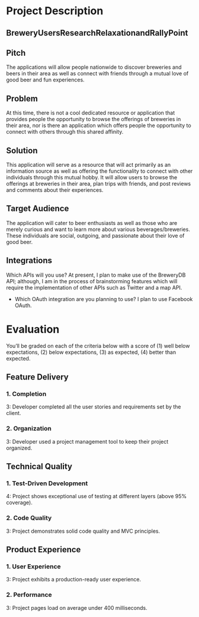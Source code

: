 # Project Description

## BreweryUsersResearchRelaxationandRallyPoint
## Pitch
The applications will allow people nationwide to discover breweries and beers in their area as well as connect with friends through a mutual love of good beer and fun experiences.
## Problem
At this time, there is not a cool dedicated resource or application that provides people the opportunity to browse the offerings of breweries in their area, nor is there an application which offers people the opportunity to connect with others through this shared affinity.
## Solution
This application will serve as a resource that will act primarily as an information source as well as
offering the functionality to connect with other
individuals through this mutual hobby. It will allow users to browse the offerings at breweries in their area, plan trips with friends, and post reviews and comments about their experiences.
## Target Audience
The application will cater to beer enthusiasts as well as those who are merely curious and want to learn more about various beverages/breweries. These individuals are social, outgoing, and passionate about their love of good beer.
## Integrations
Which APIs will you use?
At present, I plan to make use of the BreweryDB API; although, I am in the process of brainstorming features which will require the implementation of other APIs such as Twitter and a map API.
* Which OAuth integration are you planning to use?
I plan to use Facebook OAuth.

# Evaluation

You’ll be graded on each of the criteria below with a score of (1) well below expectations, (2) below expectations, (3) as expected, (4) better than expected.

## Feature Delivery

### 1. Completion

3: Developer completed all the user stories and requirements set by the client.

### 2. Organization

3: Developer used a project management tool to keep their project organized.

## Technical Quality

### 1. Test-Driven Development

4: Project shows exceptional use of testing at different layers (above 95% coverage).

### 2. Code Quality

3: Project demonstrates solid code quality and MVC principles.

## Product Experience

### 1. User Experience

3: Project exhibits a production-ready user experience.

### 2. Performance

3: Project pages load on average under 400 milliseconds.
